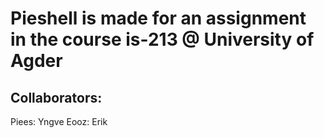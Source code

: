 # Pieshell is made for an assignment in the course is-213 @ University of Agder

## Collaborators:
Piees: Yngve
Eooz: Erik

